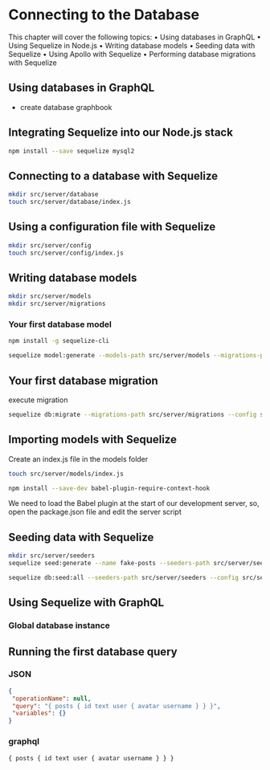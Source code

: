 # Connecting to the Database

This chapter will cover the following topics:
• Using databases in GraphQL
• Using Sequelize in Node.js
• Writing database models
• Seeding data with Sequelize
• Using Apollo with Sequelize
• Performing database migrations with Sequelize

## Using databases in GraphQL
- create database graphbook
  
## Integrating Sequelize into our Node.js stack
```sh
npm install --save sequelize mysql2
```

## Connecting to a database with Sequelize
```sh
mkdir src/server/database
touch src/server/database/index.js
```

## Using a configuration file with Sequelize
```sh
mkdir src/server/config
touch src/server/config/index.js
```

## Writing database models
```sh
mkdir src/server/models
mkdir src/server/migrations
```

### Your first database model
```sh 
npm install -g sequelize-cli

sequelize model:generate --models-path src/server/models --migrations-path src/server/migrations --name Post --attributes text:text
```

## Your first database migration
execute migration
```sh
sequelize db:migrate --migrations-path src/server/migrations --config src/server/config/index.js
```

## Importing models with Sequelize
Create an index.js file in the models folder
```sh
touch src/server/models/index.js
```

```sh
npm install --save-dev babel-plugin-require-context-hook
```

We need to load the Babel plugin at the start of our development server, so, open the
package.json file and edit the server script

## Seeding data with Sequelize
```sh
mkdir src/server/seeders
sequelize seed:generate --name fake-posts --seeders-path src/server/seeders
```

```sh
sequelize db:seed:all --seeders-path src/server/seeders --config src/server/config/index.js
```

## Using Sequelize with GraphQL
### Global database instance

## Running the first database query

### JSON
```json
{
 "operationName": null,
 "query": "{ posts { id text user { avatar username } } }",
 "variables": {}
}
```
### graphql
```#graphql
{ posts { id text user { avatar username } } }
```
